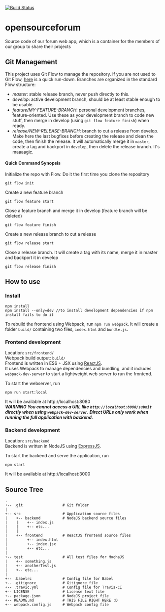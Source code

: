 [![Build Status](https://travis-ci.org/ilprogrammatoredimerda/opensourceforum.svg?branch=develop)](https://travis-ci.org/ilprogrammatoredimerda/opensourceforum)    
# opensourceforum
Source code of our forum web app, which is a container for the members of our group to share their projects

## Git Management
This project uses Git Flow to manage the repository. If you are not used to Git Flow,
[here](https://danielkummer.github.io/git-flow-cheatsheet/) is a quick run-down.
Branches are organized in the standard Flow structure:  
* *master*: stable release branch, never push directly to this.
* *develop*: active development branch, should be at least stable enough to be usable.
* *feature/MY-FEATURE-BRANCH*: personal development branches, feature-oriented. Use these as your
development branch to code new stuff, then merge in develop (using `git flow feature finish`) when ready.
* *release/NEW-RELEASE-BRANCH*: branch to cut a release from develop. Make here the last bugfixes before
creating the release and clean the code, then finish the release. It will automatically merge it in `master`, create a tag and backport in `develop`, then delete the release branch. It's maaaagic.

#### Quick Command Synopsis

Initialize the repo with Flow. Do it the first time you clone the repository
```shell
git flow init             
```
Create a new feature branch
```shell
git flow feature start    
```
Close a feature branch and merge it in develop (feature branch will be deleted)
```shell
git flow feature finish   
```
Create a new release branch to cut a release
```shell
git flow release start    
```
Close a release branch. It will create a tag with its name, merge it in master and backport it in develop
```shell
git flow release finish
```
## How to use
### Install
```shell
npm install
npm install --only=dev //to install development dependencies if npm install fails to do it
```
To rebuild the frontend using Webpack, run `npm run webpack`. It will create a folder `build/` containing two files,
`index.html` and `bundle.js`.

### Frontend development
Location: `src/frontend/`   
Webpack build output: `build/`   
Frontend is written in ES6 + JSX using [ReactJS](https://facebook.github.io/react).   
It uses Webpack to manage dependencies and bundling, and it includes `webpack-dev-server` to start
a lightweight web server to run the frontend.

To start the webserver, run   

```shell
npm run start:local
```
It will be available at http://localhost:8080   
***WARNING You cannot access a URL like `http://localhost:8080/submit` directly when using
`webpack-dev-server`. Direct URLs only work when running the full application with backend.***

### Backend development
Location: `src/backend`   
Backend is written in NodeJS using [ExpressJS](https://expressjs.com).

To start the backend and serve the application, run   

```shell
npm start
```
It will be available at http://localhost:3000

## Source Tree

```
.
+-- .git                  # Git folder
|
+-- src                   # Application source files
|    +-- backend          # NodeJS backend source files
|    |    +-- index.js
|    |    +-- etc...
|    |
|    +-- frontend         # ReactJS frontend source files
|         +-- index.html
|         +-- index.jsx
|         +-- etc...
|
+-- test                  # All test files for MochaJS
|    +-- something.js
|    +-- anotherTest.js
|    +-- etc...
|
+-- .babelrc              # Config file for Babel
+-- .gitignore            # Gitignore file
+-- .travic.yml           # Config file for Travis-CI
+-- LICENSE               # License text file
+-- package.json          # NodeJS project file
+-- README.md             # THIS FILE RIGHT HERE :D
+-- webpack.config.js     # Webpack config file
```
